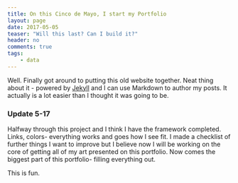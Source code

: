 ```yaml
---
title: On this Cinco de Mayo, I start my Portfolio
layout: page
date: 2017-05-05
teaser: "Will this last? Can I build it?"
header: no
comments: true
tags: 
    - data 
---
```

Well. Finally got around to putting this old website together. Neat thing about it - powered by [Jekyll](http://jekyllrb.com) and I can use Markdown to author my posts. It actually is a lot easier than I thought it was going to be.

### Update 5-17

Halfway through this project and I think I have the framework completed. Links, colors- everything works and goes how I see fit. I made a checklist of further things I want to improve but I believe now I will be working on the core of getting all of my art presented on this portfolio. Now comes the biggest part of this portfolio- filling everything out. 

This is fun.
